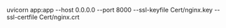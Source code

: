 uvicorn app:app --host 0.0.0.0 --port 8000 --ssl-keyfile Cert/nginx.key  --ssl-certfile Cert/nginx.crt